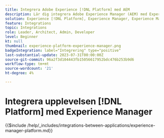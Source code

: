 ```yaml
---
title: Integrera Adobe Experience [!DNL Platform] med AEM
description: Lär dig integrera Adobe Experience Manager (AEM) med Experience [!DNL Platform].
solution: Experience [!DNL Platform], Experience Manager, Experience Manager Sites
feature: Integrations
topic: Integrations
role: Leader, Architect, Admin, Developer
level: Beginner
kt: null
thumbnail: experience-platform-experience-manager.png
badgeIntegration: label="Integrering" type="positive"
last-substantial-update: 2023-07-31T00:00:00Z
source-git-commit: 96a2f3d104443fb15056617952bdc476b253b9d6
workflow-type: tm+mt
source-wordcount: '21'
ht-degree: 4%

---
```



# Integrera upplevelsen [!DNL Platform] med Experience Manager

{{$include /help/_includes/integrations-between-applications/experience-manager-platform.md}}
